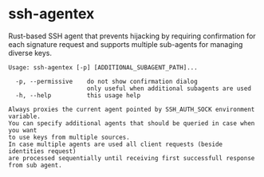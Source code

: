 # ssh-agentex

Rust-based SSH agent that prevents hijacking by requiring confirmation for each signature request and supports multiple sub-agents for managing diverse keys.

```
Usage: ssh-agentex [-p] [ADDITIONAL_SUBAGENT_PATH]...

  -p, --permissive    do not show confirmation dialog
                      only useful when additional subagents are used
  -h, --help          this usage help

Always proxies the current agent pointed by SSH_AUTH_SOCK environment variable.
You can specify additional agents that should be queried in case when you want
to use keys from multiple sources.
In case multiple agents are used all client requests (beside identities request)
are processed sequentially until receiving first successfull response from sub agent.
```

